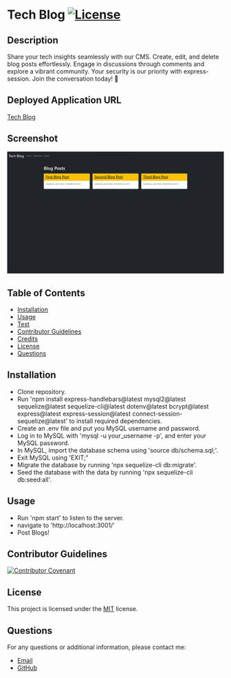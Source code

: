 # Tech Blog [![License](https://img.shields.io/badge/license-MIT-blue.svg)](https://opensource.org/licenses/MIT)

## Description
Share your tech insights seamlessly with our CMS. Create, edit, and delete blog posts effortlessly. Engage in discussions through comments and explore a vibrant community. Your security is our priority with express-session. Join the conversation today! 🚀

## Deployed Application URL
[Tech Blog](https://tech-blog-by-mariam-ac876a5d1ff9.herokuapp.com/)

## Screenshot
![Tech Blog](./assets/images/overview.png)

## Table of Contents
- [Installation](#installation)
- [Usage](#usage)
- [Test](#test)
- [Contributor Guidelines](#contributor-guidelines)
- [Credits](@credits)
- [License](#license)
- [Questions](#questions)

## Installation
- Clone repository.
- Run 'npm install express-handlebars@latest mysql2@latest sequelize@latest sequelize-cli@latest dotenv@latest bcrypt@latest express@latest express-session@latest connect-session-sequelize@latest' to install required dependencies.
- Create an .env file and put you MySQL username and password.
- Log in to MySQL with 'mysql -u your_username -p', and enter your MySQL password.
- In MySQL, import the database schema using 'source db/schema.sql;'.
- Exit MySQL using 'EXIT;"
- Migrate the database by running 'npx sequelize-cli db:migrate'.
- Seed the database with the data by running 'npx sequelize-cli db:seed:all'.

## Usage
- Run 'npm start' to listen to the server.
- navigate to 'http://localhost:3001/'
- Post Blogs!

## Contributor Guidelines

[![Contributor Covenant](https://img.shields.io/badge/Contributor%20Covenant-2.1-4baaaa.svg)](code_of_conduct.md)

## License

This project is licensed under the [MIT](https://opensource.org/licenses/MIT) license.

## Questions

For any questions or additional information, please contact me:
- [Email](mailto:mariam.miladd@gmail.com?subject=[GitHub]%20Dev%20Connect)
- [GitHub](https://github.com/mariamdawood)